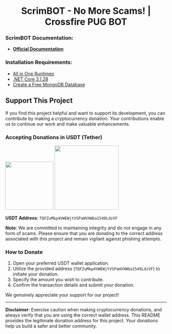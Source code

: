 <h1 align="center">ScrimBOT - No More Scams! | Crossfire PUG BOT</h1>

<h3 align="left">ScrimBOT Documentation:</h3>

- **[Official Documentation](https://scrimbot.pages.dev/)**

<h3 align="left">Installation Requirements:</h3>

- [All in One Runtimes](https://www.computerbase.de/downloads/systemtools/all-in-one-runtimes/)
- [.NET Core 3.1.28](https://github.com/dotnet/core/blob/main/release-notes/3.1/3.1.28/3.1.28.md?WT.mc_id=dotnet-35129-website)
- [Create a Free MongoDB Database](https://www.mongodb.com/cloud/atlas/register)

## Support This Project

If you find this project helpful and want to support its development, you can contribute by making a cryptocurrency donation. Your contributions enable us to continue our work and make valuable enhancements.

### Accepting Donations in USDT (Tether)
<img src="https://cdn.discordapp.com/attachments/1063090460899409992/1157270293216251925/tether-usdt-logo.png?ex=6517ff72&is=6516adf2&hm=362956a04fa02e2a0ada7927cb6b5571c720aa5593bdaf63d0f2abf79f815606&" width="150" height="150">
<img src="https://cdn.discordapp.com/attachments/1063090460899409992/1157271068495577169/Donate-PNG-Transparent.png?ex=6518002b&is=6516aeab&hm=e0eb95d599ede5173b1f6789ec436cfe6a109d652fd20f9a19314279ed5614dc&" width="200">


**USDT Address**: `TQFZuMkp4VWEWjtVSPaHVXWba1549LdzVF`

**Note**: We are committed to maintaining integrity and do not engage in any form of scams. Please ensure that you are donating to the correct address associated with this project and remain vigilant against phishing attempts.

### How to Donate

1. Open your preferred USDT wallet application.
2. Utilize the provided address (`TQFZuMkp4VWEWjtVSPaHVXWba1549LdzVF`) to initiate your donation.
3. Specify the amount you wish to contribute.
4. Confirm the transaction details and submit your donation.

We genuinely appreciate your support for our project!

---

**Disclaimer**: Exercise caution when making cryptocurrency donations, and always verify that you are using the correct wallet address. This README provides the legitimate donation address for this project. Your donations help us build a safer and better community.
